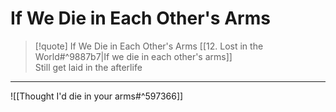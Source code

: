 # If We Die in Each Other's Arms

> [!quote] If We Die in Each Other's Arms
[[12. Lost in the World#^9887b7|If we die in each other's arms]]  
Still get laid in the afterlife

---

![[Thought I'd die in your arms#^597366]]
